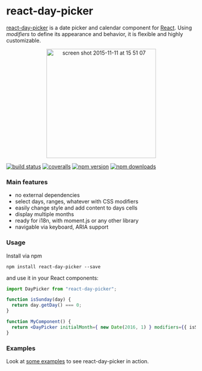react-day-picker
=======

[react-day-picker](https://www.npmjs.com/package/react-day-picker) is a date picker and calendar component for [React](https://facebook.github.io/react/). Using *modifiers* to define its appearance and behavior, it is flexible and highly customizable.

<p align="center">
<img width="291" style="margin: 0 auto" alt="screen shot 2015-11-11 at 15 51 07" src="https://cloud.githubusercontent.com/assets/120693/11093859/d52e0c26-888c-11e5-917e-aaa9686dcb84.png">
</p>

[![build status](https://img.shields.io/travis/gpbl/react-day-picker/master.svg?style=flat-square)](https://travis-ci.org/gpbl/react-day-picker)
[![coveralls](https://img.shields.io/coveralls/gpbl/react-day-picker.svg?style=flat-square)](https://coveralls.io/r/gpbl/react-day-picker?branch=master)
[![npm version](https://img.shields.io/npm/v/react-day-picker.svg?style=flat-square)](https://www.npmjs.com/package/react-day-picker)
[![npm downloads](https://img.shields.io/npm/dm/react-day-picker.svg?style=flat-square)](https://www.npmjs.com/package/react-day-picker)

### Main features

* no external dependencies
* select days, ranges, whatever with CSS modifiers
* easily change style and add content to days cells
* display multiple months
* ready for i18n, with moment.js or any other library
* navigable via keyboard, ARIA support

### Usage

Install via npm

```
npm install react-day-picker --save
```

and use it in your React components:

```jsx
import DayPicker from "react-day-picker";

function isSunday(day) {
  return day.getDay() === 0;
}

function MyComponent() {
  return <DayPicker initialMonth={ new Date(2016, 1) } modifiers={{ isSunday }} />
}
```

### Examples 

Look at [some examples](http://www.gpbl.org/react-day-picker/examples) to see react-day-picker in action.
